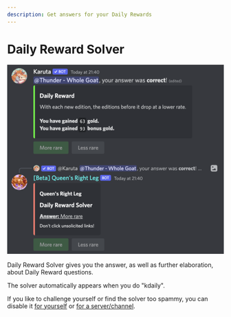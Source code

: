 ```yaml
---
description: Get answers for your Daily Rewards
---
```


# Daily Reward Solver

![Daily Reward Solver](<../../.gitbook/assets/image (1) (1).png>)

Daily Reward Solver gives you the answer, as well as further elaboration, about Daily Reward questions.

The solver automatically appears when you do "kdaily".

If you like to challenge yourself or find the solver too spammy, you can disable it [for yourself](../../bot-management/user-feature-configuration/list-of-user-configurable-features/daily\_solver.md) or [for a server/channel](../../bot-management/server-feature-configuration/list-of-features/daily\_solver.md).
